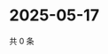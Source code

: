 # 2025-05-17

共 0 条

<!-- BEGIN ZHIHUVIDEO -->
<!-- 最后更新时间 Sat May 17 2025 08:53:45 GMT+0800 (China Standard Time) -->

<!-- END ZHIHUVIDEO -->
